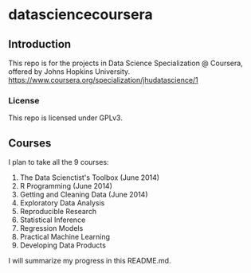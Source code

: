 datasciencecoursera
===================

## Introduction
This repo is for the projects in Data Science Specialization @ Coursera, offered by Johns Hopkins University.
https://www.coursera.org/specialization/jhudatascience/1

### License
This repo is licensed under GPLv3.

## Courses
I plan to take all the 9 courses:
1. The Data Scienctist's Toolbox (June 2014)
2. R Programming (June 2014)
3. Getting and Cleaning Data (June 2014)
4. Exploratory Data Analysis
5. Reproducible Research
6. Statistical Inference
7. Regression Models
8. Practical Machine Learning
9. Developing Data Products

I will summarize my progress in this README.md.

